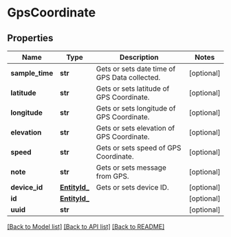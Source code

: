 # GpsCoordinate

## Properties
Name | Type | Description | Notes
------------ | ------------- | ------------- | -------------
**sample_time** | **str** | Gets or sets date time of GPS Data collected. | [optional] 
**latitude** | **str** | Gets or sets latitude of GPS Coordinate. | [optional] 
**longitude** | **str** | Gets or sets longitude of GPS Coordinate. | [optional] 
**elevation** | **str** | Gets or sets elevation of GPS Coordinate. | [optional] 
**speed** | **str** | Gets or sets speed of GPS Coordinate. | [optional] 
**note** | **str** | Gets or sets message from GPS. | [optional] 
**device_id** | [**EntityId_**](EntityId_.md) | Gets or sets device ID. | [optional] 
**id** | [**EntityId_**](EntityId_.md) |  | [optional] 
**uuid** | **str** |  | [optional] 

[[Back to Model list]](../README.md#documentation-for-models) [[Back to API list]](../README.md#documentation-for-api-endpoints) [[Back to README]](../README.md)


